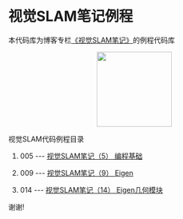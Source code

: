 # 视觉SLAM笔记例程
本代码库为博客专栏[《视觉SLAM笔记》](https://joveh-h.blog.csdn.net/article/category/9357175)的例程代码库

<div align=center><img src="https://img-blog.csdnimg.cn/20190917102044674.png" width="150" height="150" /></div>

视觉SLAM代码例程目录

1. 005 --- [视觉SLAM笔记（5） 编程基础](https://joveh-h.blog.csdn.net/article/details/101022916)

2. 009 --- [视觉SLAM笔记（9） Eigen](https://joveh-h.blog.csdn.net/article/details/101051797)

3. 014 --- [视觉SLAM笔记（14） Eigen几何模块](https://joveh-h.blog.csdn.net/article/details/101281619)

谢谢!
